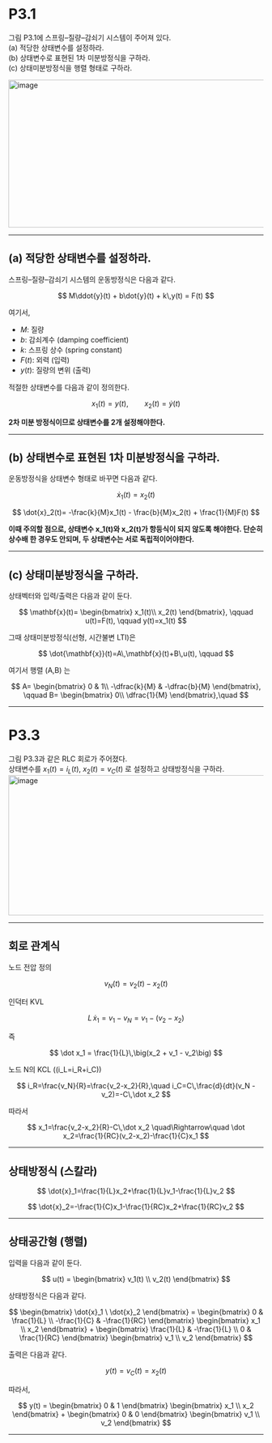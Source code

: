 # P3.1
그림 P3.1에 스프링–질량–감쇠기 시스템이 주어져 있다.  
(a) 적당한 상태변수를 설정하라.  
(b) 상태변수로 표현된 1차 미분방정식을 구하라.  
(c) 상태미분방정식을 행렬 형태로 구하라.

<img width="599" height="292" alt="image" src="https://github.com/user-attachments/assets/e9bc0cb0-4f3d-49ca-8004-41af73e6f041" />

---

## (a) 적당한 상태변수를 설정하라.

스프링–질량–감쇠기 시스템의 운동방정식은 다음과 같다.

$$
M\ddot{y}(t) + b\dot{y}(t) + k\,y(t) = F(t)
$$

여기서,
- $M$: 질량  
- $b$: 감쇠계수 (damping coefficient)  
- $k$: 스프링 상수 (spring constant)  
- $F(t)$: 외력 (입력)  
- $y(t)$: 질량의 변위 (출력)

적절한 상태변수를 다음과 같이 정의한다.

$$
x_1(t)=y(t), \qquad x_2(t)=\dot{y}(t)
$$

**2차 미분 방정식이므로 상태변수를 2개 설정해야한다.**

---

## (b) 상태변수로 표현된 1차 미분방정식을 구하라.

운동방정식을 상태변수 형태로 바꾸면 다음과 같다.

$$
\dot{x}_1(t)=x_2(t)
$$

$$
\dot{x}_2(t)= -\frac{k}{M}x_1(t) - \frac{b}{M}x_2(t) + \frac{1}{M}F(t)
$$

**이때 주의할 점으로, 상태변수 x_1(t)와 x_2(t)가 항등식이 되지 않도록 해야한다. 단순히 상수배 한 경우도 안되며, 두 상태변수는 서로 독립적이어야한다.**

---

## (c) 상태미분방정식을 구하라.

상태벡터와 입력/출력은 다음과 같이 둔다.

$$
\mathbf{x}(t)=
\begin{bmatrix}
x_1(t)\\
x_2(t)
\end{bmatrix},
\qquad
u(t)=F(t),
\qquad
y(t)=x_1(t)
$$

그때 상태미분방정식(선형, 시간불변 LTI)은

$$
\dot{\mathbf{x}}(t)=A\,\mathbf{x}(t)+B\,u(t),
\qquad
$$

여기서 행렬 \(A,B\) 는

$$
A=
\begin{bmatrix}
0 & 1\\
-\dfrac{k}{M} & -\dfrac{b}{M}
\end{bmatrix},
\qquad
B=
\begin{bmatrix}
0\\
\dfrac{1}{M}
\end{bmatrix},\quad
$$

---

# P3.3
그림 P3.3과 같은 RLC 회로가 주어졌다.  
상태변수를 $x_1(t) = i_L(t)$, $x_2(t) = v_C(t)$
로 설정하고 상태방정식을 구하라.
<img width="639" height="277" alt="image" src="https://github.com/user-attachments/assets/085577a1-314f-402b-9412-5f3974a393b2" />

---

## 회로 관계식

노드 전압 정의

$$
v_N(t)=v_2(t)-x_2(t)
$$

인덕터 KVL

$$
L\,\dot x_1 = v_1 - v_N = v_1 - (v_2 - x_2)
$$

즉

$$
\dot x_1 = \frac{1}{L}\,\big(x_2 + v_1 - v_2\big)
$$

노드 N의 KCL \((i_L=i_R+i_C)\)

$$
i_R=\frac{v_N}{R}=\frac{v_2-x_2}{R},\quad
i_C=C\,\frac{d}{dt}(v_N - v_2)=-C\,\dot x_2
$$

따라서

$$
x_1=\frac{v_2-x_2}{R}-C\,\dot x_2
\quad\Rightarrow\quad
\dot x_2=\frac{1}{RC}(v_2-x_2)-\frac{1}{C}x_1
$$

---

## 상태방정식 (스칼라)

$$
\dot{x}_1=\frac{1}{L}x_2+\frac{1}{L}v_1-\frac{1}{L}v_2
$$

$$
\dot{x}_2=-\frac{1}{C}x_1-\frac{1}{RC}x_2+\frac{1}{RC}v_2
$$

---

## 상태공간형 (행렬)

입력을 다음과 같이 둔다.

$$
u(t) =
\begin{bmatrix}
v_1(t) \\
v_2(t)
\end{bmatrix}
$$

상태방정식은 다음과 같다.

$$ 
\begin{bmatrix} 
\dot{x}_1 \ \dot{x}_2 
\end{bmatrix} =
\begin{bmatrix}
0 & \frac{1}{L} \\
-\frac{1}{C} & -\frac{1}{RC}
\end{bmatrix}
\begin{bmatrix}
x_1 \\
x_2
\end{bmatrix}
+
\begin{bmatrix}
\frac{1}{L} & -\frac{1}{L} \\
0 & \frac{1}{RC}
\end{bmatrix}
\begin{bmatrix}
v_1 \\
v_2
\end{bmatrix}
$$

출력은 다음과 같다.

$$
y(t) = v_C(t) = x_2(t)
$$

따라서,

$$
y(t) =
\begin{bmatrix}
0 & 1
\end{bmatrix}
\begin{bmatrix}
x_1 \\
x_2
\end{bmatrix}
+
\begin{bmatrix}
0 & 0
\end{bmatrix}
\begin{bmatrix}
v_1 \\
v_2
\end{bmatrix}
$$

---
